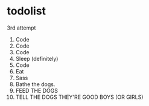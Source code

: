 # todolist
3rd attempt

1. Code
2. Code
3. Code
4. Sleep (definitely)
5. Code
6. Eat
7. Sass
8. Bathe the dogs.
9. FEED THE DOGS
10. TELL THE DOGS THEY'RE GOOD BOYS (OR GIRLS)
